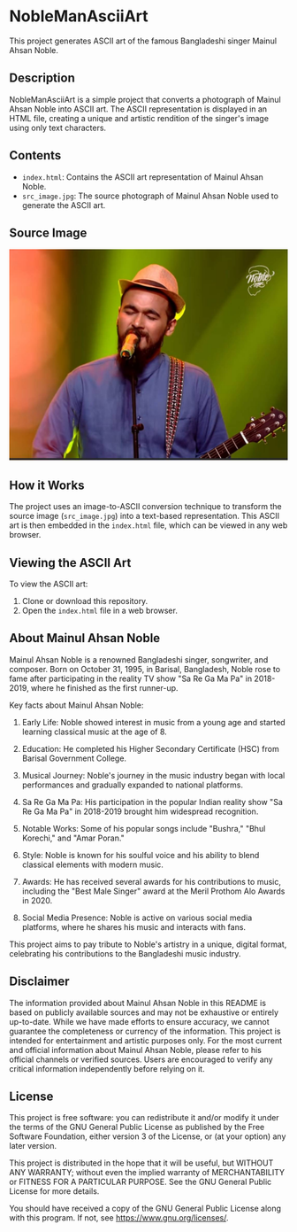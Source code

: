 # NobleManAsciiArt

This project generates ASCII art of the famous Bangladeshi singer Mainul Ahsan Noble.

## Description

NobleManAsciiArt is a simple project that converts a photograph of Mainul Ahsan Noble into ASCII art. The ASCII representation is displayed in an HTML file, creating a unique and artistic rendition of the singer's image using only text characters.

## Contents

- `index.html`: Contains the ASCII art representation of Mainul Ahsan Noble.
- `src_image.jpg`: The source photograph of Mainul Ahsan Noble used to generate the ASCII art.

## Source Image

![Mainul Ahsan Noble](src_image.jpg)

## How it Works

The project uses an image-to-ASCII conversion technique to transform the source image (`src_image.jpg`) into a text-based representation. This ASCII art is then embedded in the `index.html` file, which can be viewed in any web browser.

## Viewing the ASCII Art

To view the ASCII art:

1. Clone or download this repository.
2. Open the `index.html` file in a web browser.

## About Mainul Ahsan Noble

Mainul Ahsan Noble is a renowned Bangladeshi singer, songwriter, and composer. Born on October 31, 1995, in Barisal, Bangladesh, Noble rose to fame after participating in the reality TV show "Sa Re Ga Ma Pa" in 2018-2019, where he finished as the first runner-up.

Key facts about Mainul Ahsan Noble:

1. Early Life: Noble showed interest in music from a young age and started learning classical music at the age of 8.

2. Education: He completed his Higher Secondary Certificate (HSC) from Barisal Government College.

3. Musical Journey: Noble's journey in the music industry began with local performances and gradually expanded to national platforms.

4. Sa Re Ga Ma Pa: His participation in the popular Indian reality show "Sa Re Ga Ma Pa" in 2018-2019 brought him widespread recognition.

5. Notable Works: Some of his popular songs include "Bushra," "Bhul Korechi," and "Amar Poran."

6. Style: Noble is known for his soulful voice and his ability to blend classical elements with modern music.

7. Awards: He has received several awards for his contributions to music, including the "Best Male Singer" award at the Meril Prothom Alo Awards in 2020.

8. Social Media Presence: Noble is active on various social media platforms, where he shares his music and interacts with fans.

This project aims to pay tribute to Noble's artistry in a unique, digital format, celebrating his contributions to the Bangladeshi music industry.

## Disclaimer

The information provided about Mainul Ahsan Noble in this README is based on publicly available sources and may not be exhaustive or entirely up-to-date. While we have made efforts to ensure accuracy, we cannot guarantee the completeness or currency of the information. This project is intended for entertainment and artistic purposes only. For the most current and official information about Mainul Ahsan Noble, please refer to his official channels or verified sources. Users are encouraged to verify any critical information independently before relying on it.

## License

This project is free software: you can redistribute it and/or modify it under the terms of the GNU General Public License as published by the Free Software Foundation, either version 3 of the License, or (at your option) any later version.

This project is distributed in the hope that it will be useful, but WITHOUT ANY WARRANTY; without even the implied warranty of MERCHANTABILITY or FITNESS FOR A PARTICULAR PURPOSE. See the GNU General Public License for more details.

You should have received a copy of the GNU General Public License along with this program. If not, see <https://www.gnu.org/licenses/>.
